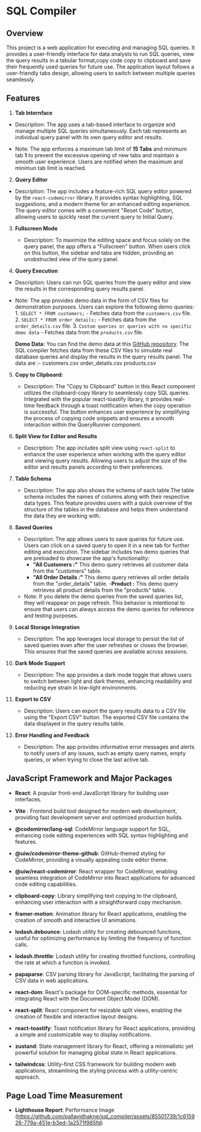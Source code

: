 # SQL Compiler
## Overview
This project is a web application for executing and managing SQL queries.
It provides a user-friendly interface for data analysts to run SQL queries, view the query results in a tabular format,copy code copy to clipboard and save their frequently used queries for future use.
The application layout follows a user-friendly tabs design, allowing users to switch between multiple queries seamlessly.

## Features
1. **Tab Internface**

- Description: The app uses a tab-based interface to organize and manage multiple SQL queries simultaneously. Each tab represents an individual query panel with its own query editor and results.

 - Note: The app enforces a maximum tab limit of **15 Tabs** and minimum tab **1** to prevent the excessive opening of new tabs and maintain a smooth user experience. Users are notified when the maximum and minimun tab limit is reached.


2. **Query Editor**

- Description: The app includes a feature-rich SQL query editor powered by the `react-codemirror` library. It provides syntax highlighting, SQL suggestions, and a modern theme for an enhanced editing experience. The query editor comes with a convenient "Reset Code" button, allowing users to quickly reset the current query to Initial Query.



3. **Fullscreen Mode**

   - Description: To maximize the editing space and focus solely on the query panel, the app offers a "Fullscreen" button. When users click on this button, the sidebar and tabs are hidden, providing an unobstructed view of the query panel.

4. **Query Execution**
  - Description: Users can run SQL queries from the query editor and view the results in the corresponding query results panel.
   - Note: The app provides demo data in the form of CSV files for demonstration purposes. Users can explore the following demo queries:
    1. `SELECT * FROM customers;` - Fetches data from the `customers.csv` file.
     2. `SELECT * FROM order_details;` - Fetches data from the `order_details.csv` file.
     3. `Custom queries or queries with no specific demo data` - Fetches data from the `products.csv` file.
     
     **Demo Data:** 
     You can find the demo data at this [GitHub repository](https://github.com/graphql-compose/graphql-compose-examples/tree/master/examples/northwind/data/csv). The SQL compiler fetches data from these CSV files to simulate real database queries and display the results in the query results panel.
     The data are :-
                  customers.csv
                  order_details.csv
                  products.csv
5. **Copy to Clipboard:** 
      - Description: The "Copy to Clipboard" button in this React component utilizes the clipboard-copy library to seamlessly copy SQL queries. Integrated with the popular react-toastify library, it provides real-time feedback through a toast notification when the copy operation is successful. The button enhances user experience by simplifying the process of copying code snippets and ensures a smooth interaction within the QueryRunner component.

6. **Split View for Editor and Results**

   - Description: The app includes split view using `react-split` to enhance the user experience when working with the query editor and viewing query results. Allowing users to adjust the size of the editor and results panels according to their preferences.

7. **Table Schema**

   - Description: The app also shows the schema of each table.The table schema includes the names of columns along with their respective data types. This feature provides users with a quick overview of the structure of the tables in the database and helps them understand the data they are working with.

8. **Saved Queries**

   - Description: The app allows users to save queries for future use. Users can click on a saved query to open it in a new tab for further editing and execution. The sidebar includes two demo queries that are preloaded to showcase the app's functionality:
     - **"All Customers :"** This demo query retrieves all customer data from the "customers" table.
     - **"All Order Details :"** This demo query retrieves all order details from the "order_details" table.
     -**Product :** This demo query retrieves all product details from the "products" table.
   - Note: If you delete the demo queries from the saved queries list, they will reappear on page refresh. This behavior is intentional to ensure that users can always access the demo queries for reference and testing purposes.


8. **Local Storage Integration**

   - Description: The app leverages local storage to persist the list of saved queries even after the user refreshes or closes the browser. This ensures that the saved queries are available across sessions.

9. **Dark Mode Support**

   - Description: The app provides a dark mode toggle that allows users to switch between light and dark themes, enhancing readability and reducing eye strain in low-light environments.

10. **Export to CSV**

    - Description: Users can export the query results data to a CSV file using the "Export CSV" button. The exported CSV file contains the data displayed in the query results table.

11. **Error Handling and Feedback**
    - Description: The app provides informative error messages and alerts to notify users of any issues, such as empty query names, empty queries, or when trying to close the last active tab.

## JavaScript Framework and Major Packages

- **React**: A popular front-end JavaScript library for building user interfaces.
- **Vite** :  Frontend build tool designed for modern web development, providing fast development server and optimized production builds.
- **@codemirror/lang-sql**: CodeMirror language support for SQL, enhancing code editing experiences with SQL syntax highlighting and features.

- **@uiw/codemirror-theme-github**: GitHub-themed styling for CodeMirror, providing a visually appealing code editor theme.

- **@uiw/react-codemirror**: React wrapper for CodeMirror, enabling seamless integration of CodeMirror into React applications for advanced code editing capabilities.

- **clipboard-copy**: Library simplifying text copying to the clipboard, enhancing user interaction with a straightforward copy mechanism.

- **framer-motion**: Animation library for React applications, enabling the creation of smooth and interactive UI animations.

- **lodash.debounce**: Lodash utility for creating debounced functions, useful for optimizing performance by limiting the frequency of function calls.

- **lodash.throttle**: Lodash utility for creating throttled functions, controlling the rate at which a function is invoked.

- **papaparse**: CSV parsing library for JavaScript, facilitating the parsing of CSV data in web applications.

- **react-dom**: React's package for DOM-specific methods, essential for integrating React with the Document Object Model (DOM).

- **react-split**: React component for resizable split views, enabling the creation of flexible and interactive layout designs.

- **react-toastify**: Toast notification library for React applications, providing a simple and customizable way to display notifications.

- **zustand**: State management library for React, offering a minimalistic yet powerful solution for managing global state in React applications.

- **tailwindcss**: Utility-first CSS framework for building modern web applications, streamlining the styling process with a utility-centric approach.

## Page Load Time Measurement
- **Lighthouse Report**:
Performance Image (https://github.com/pallavidhakne/sql_compiler/assets/85501739/1c615926-779a-451e-b3ed-1a2571f985fd)


